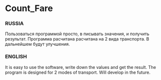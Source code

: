 # Count_Fare
### RUSSIA
Пользоваться программой просто, в писывать значения, и получить результат.
Программа расчитана расчитана на 2 вида транспорта.
В дальнейшем будут улучшения.

### ENGLISH 
It is easy to use the software, write down the values and get the result.
The program is designed for 2 modes of transport.
Will develop in the future.
